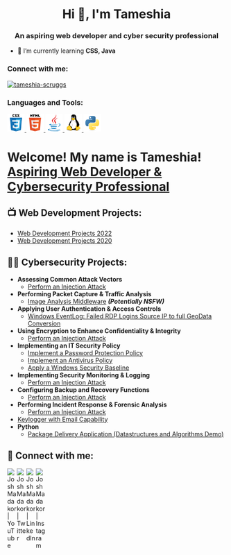 <h1 align="center">Hi 👋, I'm Tameshia</h1>
<h3 align="center">An aspiring web developer and cyber security professional</h3>

- 🌱 I’m currently learning **CSS, Java**

<h3 align="left">Connect with me:</h3>
<p align="left">
<a href="https://linkedin.com/in/tameshia-scruggs" target="blank"><img align="center" src="https://raw.githubusercontent.com/rahuldkjain/github-profile-readme-generator/master/src/images/icons/Social/linked-in-alt.svg" alt="tameshia-scruggs" height="30" width="40" /></a>


<h3 align="left">Languages and Tools:</h3>
<p align="left"> <a href="https://www.w3schools.com/css/" target="_blank" rel="noreferrer"> <img src="https://raw.githubusercontent.com/devicons/devicon/master/icons/css3/css3-original-wordmark.svg" alt="css3" width="40" height="40"/> </a> <a href="https://www.w3.org/html/" target="_blank" rel="noreferrer"> <img src="https://raw.githubusercontent.com/devicons/devicon/master/icons/html5/html5-original-wordmark.svg" alt="html5" width="40" height="40"/> </a> <a href="https://www.java.com" target="_blank" rel="noreferrer"> <img src="https://raw.githubusercontent.com/devicons/devicon/master/icons/java/java-original.svg" alt="java" width="40" height="40"/> </a> <a href="https://www.linux.org/" target="_blank" rel="noreferrer"> <img src="https://raw.githubusercontent.com/devicons/devicon/master/icons/linux/linux-original.svg" alt="linux" width="40" height="40"/> </a> <a href="https://www.python.org" target="_blank" rel="noreferrer"> <img src="https://raw.githubusercontent.com/devicons/devicon/master/icons/python/python-original.svg" alt="python" width="40" height="40"/> </a> </p>


<h1>Welcome! My name is Tameshia! <br/><a href="https://tameshia.altervista.org">Aspiring Web Developer &</a>
  <a href="https://linkedin.com/in/tameshia-scruggs">Cybersecurity Professional</a>


<h2>📺 Web Development Projects:</h2>

- [Web Development Projects 2022](https://tameshia.altervista.org/)
- [Web Development Projects 2020](https://tameshia.altervista.org/)  
  
  
<h2>👨‍💻 Cybersecurity Projects:</h2>


- <b>Assessing Common Attack Vectors</b>
  - [Perform an Injection Attack](https://github.com/tameshia/Perform-and-Injection-Attack)
- <b>Performing Packet Capture & Traffic Analysis</b>
  - [Image Analysis Middleware](https://github.com/joshmadakor1/4chan-Image-Analysis-Middleware-C964) <b><i>(Potentially NSFW)</b></i>
- <b>Applying User Authentication & Access Controls</b>
  - [Windows EventLog: Failed RDP Logins Source IP to full GeoData Conversion](https://github.com/joshmadakor1/Sentinel-Lab)
- <b>Using Encryption to Enhance Confidentiality & Integrity</b>
  - [Perform an Injection Attack](https://github.com/tameshia/Perform-and-Injection-Attack)
- <b>Implementing an IT Security Policy</b>
  - [Implement a Password Protection Policy](https://github.com/tameshia/Perform-and-Injection-Attack)
  - [Implement an Antivirus Policy](https://github.com/tameshia/Perform-and-Injection-Attack)
  - [Apply a Windows Security Baseline](https://github.com/tameshia/Perform-and-Injection-Attack)
- <b>Implementing Security Monitoring & Logging</b>
  - [Perform an Injection Attack](https://github.com/tameshia/Perform-and-Injection-Attack)
- <b>Configuring Backup and Recovery Functions</b>
  - [Perform an Injection Attack](https://github.com/tameshia/Perform-and-Injection-Attack)
- <b>Performing Incident Response & Forensic Analysis</b>
  - [Perform an Injection Attack](https://github.com/tameshia/Perform-and-Injection-Attack)
 - [Keylogger with Email Capability](https://github.com/joshmadakor1/Key-Logger-With-Email)
- <b>Python</b>
  - [Package Delivery Application (Datastructures and Algorithms Demo)](https://github.com/joshmadakor1/Package-Delivery-Pathfinding-Algorithm)




<h2> 🤳 Connect with me:</h2>

[<img align="left" alt="JoshMadakor | YouTube" width="22px" src="https://cdn.jsdelivr.net/npm/simple-icons@v3/icons/youtube.svg" />][youtube]
[<img align="left" alt="JoshMadakor | Twitter" width="22px" src="https://cdn.jsdelivr.net/npm/simple-icons@v3/icons/twitter.svg" />][twitter]
[<img align="left" alt="JoshMadakor | LinkedIn" width="22px" src="https://cdn.jsdelivr.net/npm/simple-icons@v3/icons/linkedin.svg" />][linkedin]
[<img align="left" alt="JoshMadakor | Instagram" width="22px" src="https://cdn.jsdelivr.net/npm/simple-icons@v3/icons/instagram.svg" />][instagram]

[twitter]: https://twitter.com/joshmadakor
[youtube]: https://www.youtube.com/c/joshmadakor
[instagram]: https://www.instagram.com/joshmadakor/
[linkedin]: www.linkedin.com/in/tameshia-scruggs

<!--
**joshmadakor1/joshmadakor1** is a ✨ _special_ ✨ repository because its `README.md` (this file) appears on your GitHub profile.

Here are some ideas to get you started:

- 🔭 I’m currently working on ...
- 🌱 I’m currently learning ...
- 👯 I’m looking to collaborate on ...
- 🤔 I’m looking for help with ...
- 💬 Ask me about ...
- 📫 How to reach me: ...
- 😄 Pronouns: ...
- ⚡ Fun fact: ...
-->
